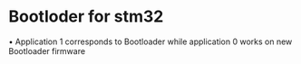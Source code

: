 # Bootloder for stm32

• Application 1 corresponds to Bootloader while application 0 works on new Bootloader firmware 
  
